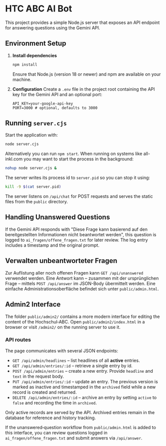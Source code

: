 # HTC ABC AI Bot

This project provides a simple Node.js server that exposes an API endpoint for answering questions using the Gemini API.

## Environment Setup

1. **Install dependencies**
   ```bash
   npm install
   ```
   Ensure that Node.js (version 18 or newer) and npm are available on your machine.

2. **Configuration**
   Create a `.env` file in the project root containing the API key for the Gemini API and an optional port:
   ```env
   API_KEY=your-google-api-key
   PORT=3000 # optional, defaults to 3000
   ```

## Running `server.cjs`

Start the application with:
```bash
node server.cjs
```
Alternatively you can run `npm start`. When running on systems like all-inkl.com you may want to start the process in the background:
```bash
nohup node server.cjs &
```
The server writes its process id to `server.pid` so you can stop it using:
```bash
kill -9 $(cat server.pid)
```

The server listens on `/api/chat` for POST requests and serves the static files from the `public` directory.

## Handling Unanswered Questions

If the Gemini API responds with
"Diese Frage kann basierend auf den bereitgestellten Informationen nicht beantwortet werden",
this question is logged to `ai_fragen/offene_fragen.txt` for later review.
The log entry includes a timestamp and the original prompt.

## Verwalten unbeantworteter Fragen

Zur Auflistung aller noch offenen Fragen kann `GET /api/unanswered` verwendet werden. Eine Antwort 
kann – zusammen mit der ursprünglichen Frage – 
mittels `POST /api/answer` im JSON-Body übermittelt werden. Eine einfache Administrationsoberfläche
befindet sich unter `public/admin.html`.

## Admin2 Interface

The folder `public/admin2/` contains a more modern interface for editing the
content of the Hochschul‑ABC. Open `public/admin2/index.html` in a browser or
visit `/admin2/` on the running server to use it.

### API routes

The page communicates with several JSON endpoints:

* `GET /api/admin/headlines` – list headlines of all **active** entries.
* `GET /api/admin/entries/:id` – retrieve a single entry by id.
* `POST /api/admin/entries` – create a new entry. Provide `headline` and `text`
  in the request body.
* `PUT /api/admin/entries/:id` – update an entry. The previous version is marked
  as inactive and timestamped in the `archived` field while a new record is
  created and returned.
* `DELETE /api/admin/entries/:id` – archive an entry by setting `active` to
  `false` and recording the time in `archived`.

Only active records are served by the API. Archived entries remain in the
database for reference and history tracking.

If the unanswered‑question workflow from `public/admin.html` is added to this
interface, you can review questions logged in
`ai_fragen/offene_fragen.txt` and submit answers via `/api/answer`.
